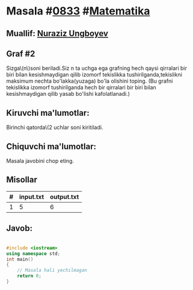 
<h1>Masala #<a href="https://robocontest.uz/tasks/0833">0833</a> #<a href="https://robocontest.uz/tasks?category=7">Matematika</a></h1>
<h2> Muallif: <a href="https://robocontest.uz/profile/nuraziz_imo">Nuraziz Ungboyev</a></h2>
<h2>Graf #2</h2>
<p>Sizga\(n\)soni beriladi.Siz n ta uchga ega grafning hech qaysi qirralari bir biri bilan kesishmaydigan qilib izomorf tekislikka tushirilganda,tekislikni maksimum nechta bo'lakka(yuzaga) bo'la olishini toping.
(Bu grafni tekislikka izomorf tushirilganda hech bir qirralari bir biri bilan kesishmaydigan qilib yasab bo'lishi kafolatlanadi.)</p>
<h2>Kiruvchi ma'lumotlar:</h2>
<p>Birinchi qatorda\(2 uchlar soni kiritiladi.</p>
<h2>Chiquvchi ma'lumotlar:</h2>
<p>Masala javobini chop eting.</p>
<h2>Misollar</h2>
<table>
    <thead>
        <tr>
            <th>#</th>
            <th>input.txt</th>
            <th>output.txt</th>
        </tr>
    </thead>
    <tbody>
            <tr>
                <td>1</td>
                <td>5</td>
                <td>6</td>
            </tr>
    </tbody>
    </table>
    
<h2>Javob:</h2>

######
```cpp
#include <iostream>
using namespace std;
int main()
{
    // Masala hali yechilmagan
    return 0;
}
```
